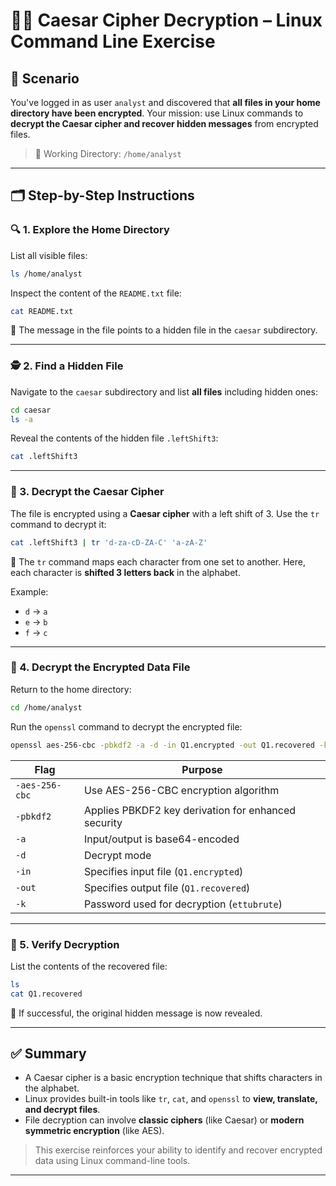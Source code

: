 # 🕵️‍♂️ Caesar Cipher Decryption – Linux Command Line Exercise

## 🧠 Scenario

You've logged in as user `analyst` and discovered that **all files in your home directory have been encrypted**. Your mission: use Linux commands to **decrypt the Caesar cipher and recover hidden messages** from encrypted files.

> 📁 Working Directory: `/home/analyst`

---

## 🗂️ Step-by-Step Instructions

### 🔍 1. Explore the Home Directory
List all visible files:
```bash
ls /home/analyst
```

Inspect the content of the `README.txt` file:
```bash
cat README.txt
```
📌 The message in the file points to a hidden file in the `caesar` subdirectory.

---

### 🕵️ 2. Find a Hidden File

Navigate to the `caesar` subdirectory and list **all files** including hidden ones:
```bash
cd caesar
ls -a
```

Reveal the contents of the hidden file `.leftShift3`:
```bash
cat .leftShift3
```

---

### 🔐 3. Decrypt the Caesar Cipher

The file is encrypted using a **Caesar cipher** with a left shift of 3. Use the `tr` command to decrypt it:
```bash
cat .leftShift3 | tr 'd-za-cD-ZA-C' 'a-zA-Z'
```

📌 The `tr` command maps each character from one set to another. Here, each character is **shifted 3 letters back** in the alphabet.

Example:
- `d` → `a`
- `e` → `b`
- `f` → `c`

---

### 🧾 4. Decrypt the Encrypted Data File

Return to the home directory:
```bash
cd /home/analyst
```

Run the `openssl` command to decrypt the encrypted file:
```bash
openssl aes-256-cbc -pbkdf2 -a -d -in Q1.encrypted -out Q1.recovered -k ettubrute
```

| Flag         | Purpose                                                                 |
|--------------|-------------------------------------------------------------------------|
| `-aes-256-cbc` | Use AES-256-CBC encryption algorithm                                   |
| `-pbkdf2`      | Applies PBKDF2 key derivation for enhanced security                    |
| `-a`           | Input/output is base64-encoded                                          |
| `-d`           | Decrypt mode                                                           |
| `-in`          | Specifies input file (`Q1.encrypted`)                                  |
| `-out`         | Specifies output file (`Q1.recovered`)                                 |
| `-k`           | Password used for decryption (`ettubrute`)                             |

---

### 📖 5. Verify Decryption

List the contents of the recovered file:
```bash
ls
cat Q1.recovered
```

🎉 If successful, the original hidden message is now revealed.

---

## ✅ Summary

- A Caesar cipher is a basic encryption technique that shifts characters in the alphabet.
- Linux provides built-in tools like `tr`, `cat`, and `openssl` to **view, translate, and decrypt files**.
- File decryption can involve **classic ciphers** (like Caesar) or **modern symmetric encryption** (like AES).

> This exercise reinforces your ability to identify and recover encrypted data using Linux command-line tools.

---
